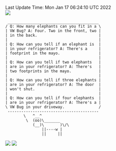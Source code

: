 Last Update Time: 
Mon Jan 17 06:24:10 UTC 2022
<br>![](https://img.shields.io/badge/%E5%A4%A7%E5%AE%B6-%E5%AE%89%E5%AE%89-green)<br>
```
 ________________________________________
/ Q: How many elephants can you fit in a \
| VW Bug? A: Four. Two in the front, two |
| in the back.                           |
|                                        |
| Q: How can you tell if an elephant is  |
| in your refrigerator? A: There's a     |
| footprint in the mayo.                 |
|                                        |
| Q: How can you tell if two elephants   |
| are in your refrigerator? A: There's   |
| two footprints in the mayo.            |
|                                        |
| Q: How can you tell if three elephants |
| are in your refrigerator? A: The door  |
| won't shut.                            |
|                                        |
| Q: How can you tell if four elephants  |
| are in your refrigerator? A: There's a |
\ VW Bug in your driveway.               /
 ----------------------------------------
        \   ^__^
         \  (oo)\_______
            (__)\       )\/\
                ||----w |
                ||     ||
```
![](https://github-readme-stats.vercel.app/api?username=chenlitw)
![](https://github-readme-stats.vercel.app/api/top-langs/?username=chenlitw)
